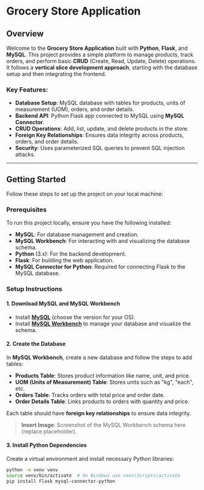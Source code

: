 # Grocery Store Application

## Overview

Welcome to the **Grocery Store Application** built with **Python**, **Flask**, and **MySQL**. This project provides a simple platform to manage products, track orders, and perform basic **CRUD** (Create, Read, Update, Delete) operations. It follows a **vertical slice development approach**, starting with the database setup and then integrating the frontend.

### Key Features:
- **Database Setup**: MySQL database with tables for products, units of measurement (UOM), orders, and order details.
- **Backend API**: Python Flask app connected to MySQL using **MySQL Connector**.
- **CRUD Operations**: Add, list, update, and delete products in the store.
- **Foreign Key Relationships**: Ensures data integrity across products, orders, and order details.
- **Security**: Uses parameterized SQL queries to prevent SQL injection attacks.

---

## Getting Started

Follow these steps to set up the project on your local machine:

### Prerequisites

To run this project locally, ensure you have the following installed:

- **MySQL**: For database management and creation.
- **MySQL Workbench**: For interacting with and visualizing the database schema.
- **Python** (3.x): For the backend development.
- **Flask**: For building the web application.
- **MySQL Connector for Python**: Required for connecting Flask to the MySQL database.

### Setup Instructions

#### 1. **Download MySQL and MySQL Workbench**
- Install **[MySQL](https://dev.mysql.com/downloads/installer/)** (choose the version for your OS).
- Install **[MySQL Workbench](https://dev.mysql.com/downloads/workbench/)** to manage your database and visualize the schema.

#### 2. **Create the Database**

In **MySQL Workbench**, create a new database and follow the steps to add tables:

- **Products Table**: Stores product information like name, unit, and price.
- **UOM (Units of Measurement) Table**: Stores units such as "kg", "each", etc.
- **Orders Table**: Tracks orders with total price and order date.
- **Order Details Table**: Links products to orders with quantity and price.

Each table should have **foreign key relationships** to ensure data integrity.

> **Insert Image**: Screenshot of the MySQL Workbench schema here (replace placeholder).

#### 3. **Install Python Dependencies**

Create a virtual environment and install necessary Python libraries:

```bash
python -m venv venv
source venv/bin/activate  # On Windows use venv\Scripts\activate
pip install Flask mysql-connector-python
